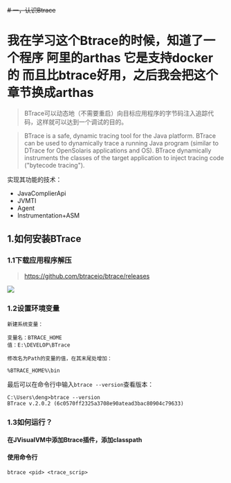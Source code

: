 ~~# 一，认识Btrace~~

# 我在学习这个Btrace的时候，知道了一个程序 阿里的arthas  它是支持docker的   而且比btrace好用，之后我会把这个章节换成arthas


> BTrace可以动态地（不需要重启）向目标应用程序的字节码注入追踪代码，这样就可以达到一个调试的目的。

> BTrace is a safe, dynamic tracing tool for the Java platform.
> BTrace can be used to dynamically trace a running Java program (similar to DTrace for OpenSolaris applications and OS).
BTrace dynamically instruments the classes of the target application to inject tracing code ("bytecode tracing").


实现其功能的技术：
- JavaComplierApi
- JVMTI
- Agent
- Instrumentation+ASM

## 1.如何安装BTrace
### 1.1下载应用程序解压

> https://github.com/btraceio/btrace/releases

![](http://github-file.oss-cn-qingdao.aliyuncs.com/pasteimageintomarkdown/2020-06-10/1223101215700.png)

### 1.2设置环境变量
```
新建系统变量：

变量名：BTRACE_HOME
值：E:\DEVELOP\BTrace
```
```
修改名为Path的变量的值，在其末尾处增加：

%BTRACE_HOME%\bin
```

最后可以在命令行中输入`btrace --version`查看版本：
```
C:\Users\deng>btrace --version
BTrace v.2.0.2 (6c0570ff2325a3708e90atead3bac80904c79633)
```

### 1.3如何运行？

#### 在JVisualVM中添加Btrace插件，添加classpath

#### 使用命令行

`btrace <pid> <trace_scrip>`












